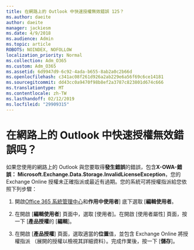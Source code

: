 ```yaml
---
title: 在網路上的 Outlook 中快速授權無效錯誤 125？
ms.author: daeite
author: daeite
manager: jackiesm
ms.date: 4/9/2018
ms.audience: Admin
ms.topic: article
ROBOTS: NOINDEX, NOFOLLOW
localization_priority: Normal
ms.collection: Adm_O365
ms.custom: Adm_O365
ms.assetid: 6d9947d9-6c92-4ada-b655-8ab2a0c2b66d
ms.openlocfilehash: c341ac08f261d926a2ab229e6a56f69c6ce14181
ms.sourcegitcommit: dd43cc0a9470f98b8ef2a3787c823801d674c666
ms.translationtype: MT
ms.contentlocale: zh-TW
ms.lasthandoff: 02/12/2019
ms.locfileid: "29909315"
---
```

# <a name="getting-an-invalid-license-error-in-outlook-on-the-web"></a>在網路上的 Outlook 中快速授權無效錯誤吗？

如果您使用的網路上的 Outlook 與您要取得**發生錯誤**的錯誤，包含**X-OWA-錯誤： Microsoft.Exchange.Data.Storage.InvalidLicenseException**，您的 Exchange Online 授權未正確指派或最近有過期。您的系統可將授權指派給您依照下列步驟：
  
1. 開啟[Office 365 系統管理中心](https://portal.office.com/adminportal/home#/homepage)和**作用中使用者**] 底下選取 [**編輯使用者**。
    
2. 在開啟 [**編輯使用者**] 頁面中，選取 [使用者]。在開啟 [使用者屬性] 頁面，按一下 [**產品授權**的 [**編輯**]。
    
3. 在開啟 [**產品授權**] 頁面，選取適當的**位置**值，並包含 Exchange Online 將授權指派 （展開的授權以檢視其詳細資料）。完成作業後，按一下 [**儲存**]。
    

